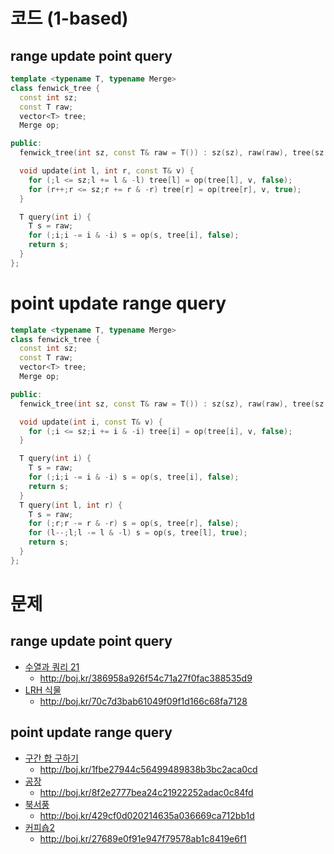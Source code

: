 # 코드 (1-based)

## range update point query
```cpp
template <typename T, typename Merge>
class fenwick_tree {
  const int sz;
  const T raw;
  vector<T> tree;
  Merge op;

public:
  fenwick_tree(int sz, const T& raw = T()) : sz(sz), raw(raw), tree(sz + 1, raw) {}

  void update(int l, int r, const T& v) {
    for (;l <= sz;l += l & -l) tree[l] = op(tree[l], v, false);
    for (r++;r <= sz;r += r & -r) tree[r] = op(tree[r], v, true);
  }

  T query(int i) {
    T s = raw;
    for (;i;i -= i & -i) s = op(s, tree[i], false);
    return s;
  }
};
```

# point update range query
```cpp
template <typename T, typename Merge>
class fenwick_tree {
  const int sz;
  const T raw;
  vector<T> tree;
  Merge op;

public:
  fenwick_tree(int sz, const T& raw = T()) : sz(sz), raw(raw), tree(sz + 1, raw) {}

  void update(int i, const T& v) {
    for (;i <= sz;i += i & -i) tree[i] = op(tree[i], v, false);
  }

  T query(int i) {
    T s = raw;
    for (;i;i -= i & -i) s = op(s, tree[i], false);
    return s;
  }
  T query(int l, int r) {
    T s = raw;
    for (;r;r -= r & -r) s = op(s, tree[r], false);
    for (l--;l;l -= l & -l) s = op(s, tree[l], true);
    return s;
  }
};
```

# 문제

## range update point query
* [수열과 쿼리 21](https://boj.kr/16975)
  * http://boj.kr/386958a926f54c71a27f0fac388535d9
* [LRH 식물](https://boj.kr/2934)
  * http://boj.kr/70c7d3bab61049f09f1d166c68fa7128

## point update range query
* [구간 합 구하기](https://boj.kr/2042)
  * http://boj.kr/1fbe27944c56499489838b3bc2aca0cd
* [공장](https://boj.kr/7578)
  * http://boj.kr/8f2e2777bea24c21922252adac0c84fd
* [북서풍](https://boj.kr/5419)
  * http://boj.kr/429cf0d020214635a036669ca712bb1d
* [커피숍2](https://boj.kr/1275)
  * http://boj.kr/27689e0f91e947f79578ab1c8419e6f1
